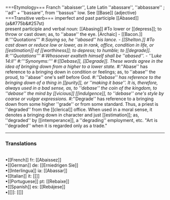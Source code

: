 ===Etymology===
Franch ''abaisser'', Late Latin ''abassare'', ''abbassare'' ; ''ad'' + ''bassare'', from ''bassus'' low. See [[Base]] (adjective)
===Transitive verb===
imperfect and past participle [[Abased]] (a&#775b&#257st)<br>
present participle and verbal noun: [[Abasing]] 
#To lower or [[depress]]; to throw or cast down; as, to ''abase'' the eye. [Archaic] - [[Bacon.]]
#:'''Quotations'''
#:*Saying so, he ''abased'' his lance. - [[Shelton.]]
#To cast down or reduce low or lower, as in rank, office, condition in life, or [[estimation]] of [[worthiness]]; to depress; to humble; to [[degrade]].
#:'''Quotations'''
#:*Whosoever exalteth himself shall be ''abased''. - ''Luke 14:ll''
#:'''Synonyms:''' 
#:*[[Debase]], [[Degrade]]. These words agree in the idea of bringing down from a higher to a lower state. 
#:*''Abase'' has reference to a bringing down in condition or feelings; as, to ''abase'' the proud, to ''abase'' one's self before God. 
#:*''Debase'' has reference to the bringing down of a thing in [[purity]], or ''making it base''. It is, therefore, always used in a bad sense, as, to ''debase'' the coin of the kingdom, to ''debase'' the mind by [[vicious]] [[indulgence]], to ''debase'' one's style by coarse or vulgar expressions. 
#:*''Degrade'' has reference to a bringing down from some higher ''grade'' or from some standard. Thus, a priest is ''degraded'' from the [[clerical]] office. When used in a moral sense, it denotes a bringing down in character and just [[estimation]]; as, ''degraded'' by [[intemperance]], a ''degrading'' employment, etc. "Art is ''degraded'' when it is regarded only as a trade."

<HR> <P> <H3>Translations</H3><BR>•[[French]] fr: [[Abaissez]]<BR>•[[German]] de: [[Erniedrigen Sie]]<BR>•[[Interlingua]] ia: [[Abassar]]<BR>•[[Italian]] it: [[]]<BR>•[[Portuguese]] pt: [[Rebaixe]]<BR>•[[Spanish]] es: [[Rebájese]]<BR>•[[]]: [[]]